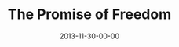---
layout: message
category: message
series: "The Gift of Freedom"
title: "The Promise of Freedom"
date: 2013-11-30-00-00
message_id: 833
audio: "http://s3.amazonaws.com/crossroads-media/messages/audio/giftoffreedom_01.mp3"
audio-duration: "33:55"
program: "http://s3.amazonaws.com/crossroads-media/documents/11_30-12_1_13Program_LO.pdf"
description: "Brian Tome talks about the promise of freedom."
video: "http://s3.amazonaws.com/crossroads-media/messages/video/giftoffreedom_01.mp4"
video-duration: "33:55"
yt-embed-url: "//www.youtube.com/embed/yUD8uMUvAyI"
video-image: "http://s3.amazonaws.com/crossroads-media/images/giftoffreedom_01_still.jpg"
tag: 
 - crossroads-church
 - brian-tome
 - christmas
 - freedom
 - program
explicit: false
---